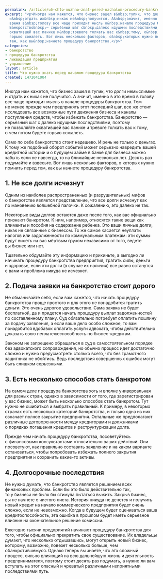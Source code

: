 ```yaml
---
permalink: /article/u6-chto-nuzhno-znat-pered-nachalom-procedury-bankrotstva
excerpt: "<p>Иногда нам кажется, что бизнес зашел в&nbsp;тупик, что долги немыслимые
  и&nbsp;отдать их&nbsp;никак не&nbsp;получится. А&nbsp;значит, именно в&nbsp;это
  время в&nbsp;голову все чаще приходит мысль о&nbsp;начале процедуры банкротства.
  Банкротство&nbsp;— серьёзный шаг с&nbsp;далеко идущими последствиями, поэтому не&nbsp;позволяйте
  охватившей вас панике и&nbsp;тревоге толкать вас к&nbsp;тому, о&nbsp;чем потом будете
  горько сожалеть. Вот лишь несколько факторов, о&nbsp;которых нужно помнить перед
  тем, как вы&nbsp;начнете процедуру банкротства.</p>"
categories:
- банкротство
- процедура банкротства
- ликвидация предприятия
- управление
layout: article
title: Что нужно знать перед началом процедуры банкротства
created: 1472041004
---
```

Иногда нам кажется, что бизнес зашел в тупик, что долги немыслимые и отдать их никак не получится. А значит, именно в это время в голову все чаще приходит мысль о начале процедуры банкротства. Тем не менее прежде чем предпринять этот последний шаг, все же стоит исследовать все возможные пути движения бизнеса и каналы поступления средств, чтобы избежать банкротства. Банкротство — серьёзный шаг с далеко идущими последствиями, поэтому не позволяйте охватившей вас панике и тревоге толкать вас к тому, о чем потом будете горько сожалеть.

Само по себе банкротство стоит недешево. И речь не только о деньгах. К тому же подобный оборот событий может серьезно навредить вашей кредитной истории и о будущем займе в банке для бизнеса можно забыть если не навсегда, то на ближайшие несколько лет. Десять раз подумайте и взвесьте. Вот лишь несколько факторов, о которых нужно помнить перед тем, как вы начнете процедуру банкротства.

## 1. Не все долги исчезнут ##

Одним из наиболее распространенных (и разрушительных) мифов о банкротстве является представление, что все долги исчезнут как по мановению волшебной палочки. К сожалению, это далеко не так.

Некоторые виды долгов остаются даже после того, как вас официально признают банкротом. К ним, например, относятся такие вещи как алименты и пособия на содержание ребенка. Это ваши личные долги, никак не связанные с бизнесом. То же самое касается неуплаты налогов или задолженности по коммунальным платежам: эти суммы будут висеть на вас мёртвым грузом независимо от того, ведете вы бизнес или нет.

Тщательно обдумайте эту информацию и прикиньте, а выгодно ли начинать процедуру банкротства предприятия, тратить силы, деньги и здоровье, если эти долги (в случае их наличия) все равно останутся с вами и проблема никуда не исчезнет.

## 2. Подача заявки на банкротство стоит дорого ##

Не обманывайте себя, если вам кажется, что начать процедуру банкротства проще простого и для этого не понадобится тратить деньги. Это очень дорогое удовольствие. Сама заявка не будет бесплатной, да и придется начать процедуру выплат задолженностей по составленному плану. Суд обязательно потребует оплатить пошлину за подачу заявления, а если ваше дело особо сложное, то вам понадобится вдобавок оплатить услуги адвоката, чтобы действительно доказать свою неплатежеспособность по бизнес-кредитам.

Законом не запрещено обращаться в суд в самостоятельном порядке без адвокатского сопровождения, но обычно процесс идет достаточно сложно и нужно предусмотреть столько всего, что без грамотного защитника не обойтись. Ведь последствия совершенных ошибок могут быть слишком серьезными.

## 3. Есть несколько способов стать банкротом ##

На самом деле процедура банкротства хоть и вполне универсальная для разных стран, однако в зависимости от того, где зарегистрирован у вас бизнес, может быть несколько способов стать банкротом. Тут нужно не ошибиться и выбрать правильный. К примеру, в некоторых странах есть несколько категорий банкротства, и только одна из них означает полное закрытие предприятия. Остальные же предполагают различные договоренности между кредиторами и должниками о порядках погашения кредитов и реструктуризации долга.

Прежде чем начать процедуру банкротства, посоветуйтесь с финансовыми консультантами относительно ваших действий. Они посоветуют, как правильно составить заявление и на каком варианте остановиться, чтобы попробовать избежать полного закрытия предприятия и сохранить какие-то активы.

## 4. Долгосрочные последствия ##

Не нужно думать, что банкротство является решением всех финансовых проблем. Если бы это было действительно так, то у бизнеса не было бы стимула пытаться выжить. Закрыв бизнес, вы не начнете с чистого листа. История никуда не денется и получить новый кредит на начало коммерческого предприятия будет очень сложно, если не невозможно. Когда в будущем будет оцениваться ваша кредитоспособность, эта ошибка в прошлом будет иметь серьезное влияние на окончательное решение комиссии.

Ежегодно тысячи предприятий начинают процедуру банкротства для того, чтобы официально прекратить свое существование. Их владельцы думают, что несколько отдышавшись, могут открыть новый бизнес, которому, возможно, повезет несколько больше, чем обанкротившемуся. Однако теперь вы знаете, что это сложный процесс, сильно влияющий на всю дальнейшую жизнь и деятельность предпринимателя, поэтому стоит десять раз подумать, а нужно ли вам вступать на этот опасный и чреватый различными неприятными последствиями путь.

